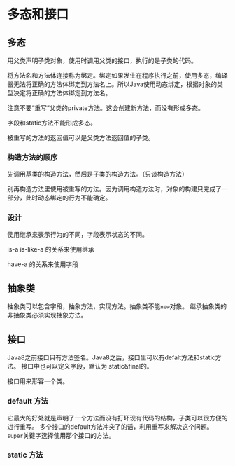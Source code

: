 # 多态和接口

## 多态

用父类声明子类对象，使用时调用父类的接口，执行的是子类的代码。

将方法名和方法体连接称为绑定。绑定如果发生在程序执行之前，使用多态，编译器无法将正确的方法体绑定到方法名上。所以Java使用动态绑定，根据对象的类型决定将正确的方法体绑定到方法名。

注意不要“重写”父类的private方法。这会创建新方法，而没有形成多态。

字段和static方法不能形成多态。

被重写的方法的返回值可以是父类方法返回值的子类。

### 构造方法的顺序

先调用基类的构造方法，然后是子类的构造方法。（只谈构造方法）

别再构造方法里使用被重写的方法。因为调用构造方法时，对象的构建只完成了一部分，此时动态绑定的行为不能确定。

### 设计

使用继承来表示行为的不同，字段表示状态的不同。

is-a is-like-a 的关系来使用继承

have-a 的关系来使用字段

## 抽象类

抽象类可以包含字段，抽象方法，实现方法。抽象类不能`new`对象。
继承抽象类的非抽象类必须实现抽象方法。

## 接口

Java8之前接口只有方法签名。Java8之后，接口里可以有defalt方法和static方法。
接口中也可以定义字段，默认为 static&final的。

接口用来形容一个类。

### default 方法

它最大的好处就是声明了一个方法而没有打坏现有代码的结构，子类可以很方便的进行重写。
多个接口的default方法冲突了的话，利用重写来解决这个问题。`super`关键字选择使用那个接口的方法。

### static 方法

